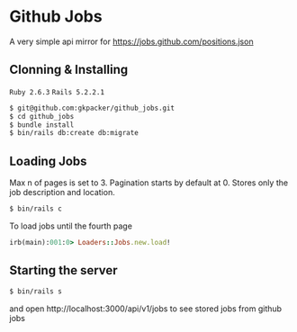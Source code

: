 # Github Jobs

A very simple api mirror for https://jobs.github.com/positions.json

## Clonning & Installing
`Ruby 2.6.3`
`Rails 5.2.2.1`

```bash
$ git@github.com:gkpacker/github_jobs.git
$ cd github_jobs
$ bundle install
$ bin/rails db:create db:migrate
```

## Loading Jobs

Max n of pages is set to 3. Pagination starts by default at 0.
Stores only the job description and location.
```bash
$ bin/rails c
```
To load jobs until the fourth page
```rb
irb(main):001:0> Loaders::Jobs.new.load!
```

## Starting the server

```bash
$ bin/rails s
```

and open http://localhost:3000/api/v1/jobs to see stored jobs from github jobs

